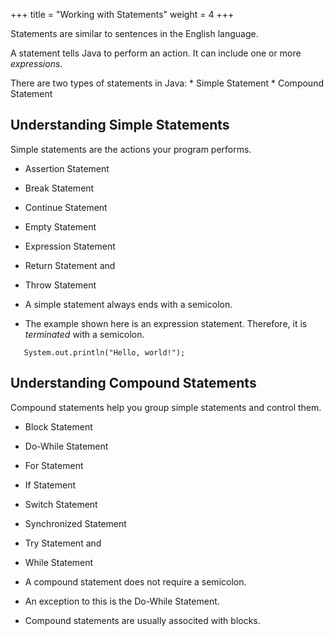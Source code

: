 +++
title = "Working with Statements"
weight = 4
+++

Statements are similar to sentences in the English language.

A statement tells Java to perform an action. It can include one or more *expressions*.

There are two types of statements in Java:
    * Simple Statement
    * Compound Statement

## Understanding Simple Statements

Simple statements are the actions your program performs.

* Assertion Statement
* Break Statement
* Continue Statement
* Empty Statement
* Expression Statement
* Return Statement and
* Throw Statement

 * A simple statement always ends with a semicolon.
 * The example shown here is an expression statement. Therefore, it is
   *terminated* with a semicolon.
   
```
   System.out.println("Hello, world!");
```

## Understanding Compound Statements

Compound statements help you group simple statements and control them.

* Block Statement
* Do-While Statement
* For Statement
* If Statement
* Switch Statement
* Synchronized Statement
* Try Statement and
* While Statement

 * A compound statement does not require a semicolon.
 * An exception to this is the Do-While Statement.
 * Compound statements are usually associted with blocks.
